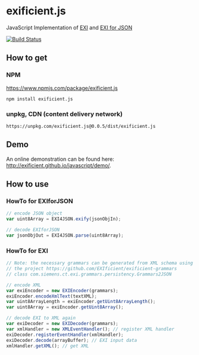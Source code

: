 # exificient.js
JavaScript Implementation of [EXI](https://www.w3.org/TR/exi/) and [EXI for JSON](https://www.w3.org/TR/exi-for-json/)

[![Build Status](https://travis-ci.org/EXIficient/exificient.js.svg?branch=master)](https://travis-ci.org/EXIficient/exificient.js)

## How to get

### NPM

https://www.npmjs.com/package/exificient.js

```
npm install exificient.js
```

### unpkg, CDN (content delivery network)

```
https://unpkg.com/exificient.js@0.0.5/dist/exificient.js
```

## Demo

An online demonstration can be found here: <http://exificient.github.io/javascript/demo/>.

## How to use

### HowTo for EXIforJSON

```javascript
// encode JSON object
var uint8Array = EXI4JSON.exify(jsonObjIn);

// decode EXIforJSON
var jsonObjOut = EXI4JSON.parse(uint8Array);
```


### HowTo for EXI

```javascript
// Note: the necessary grammars can be generated from XML schema using
// the project https://github.com/EXIficient/exificient-grammars
// class com.siemens.ct.exi.grammars.persistency.Grammars2JSON 

// encode XML
var exiEncoder = new EXIEncoder(grammars);	
exiEncoder.encodeXmlText(textXML);
var uint8ArrayLength = exiEncoder.getUint8ArrayLength();
var uint8Array = exiEncoder.getUint8Array();

// decode EXI to XML again
var exiDecoder = new EXIDecoder(grammars);
var xmlHandler = new XMLEventHandler(); // register XML handler
exiDecoder.registerEventHandler(xmlHandler);
exiDecoder.decode(arrayBuffer); // EXI input data
xmlHandler.getXML(); // get XML
```
